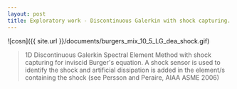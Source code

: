 ```yaml
---
layout: post
title: Exploratory work - Discontinuous Galerkin with shock capturing.
---
```



![cosn]({{ site.url }}/documents/burgers_mix_10_5_LG_dea_shock.gif)

<!--more-->

> 1D Discontinuous Galerkin Spectral Element Method with shock capturing for inviscid Burger's equation. A shock sensor is used to identify the shock and artificial dissipation is added in the element/s containing the shock (see Persson and Peraire, AIAA ASME 2006)

